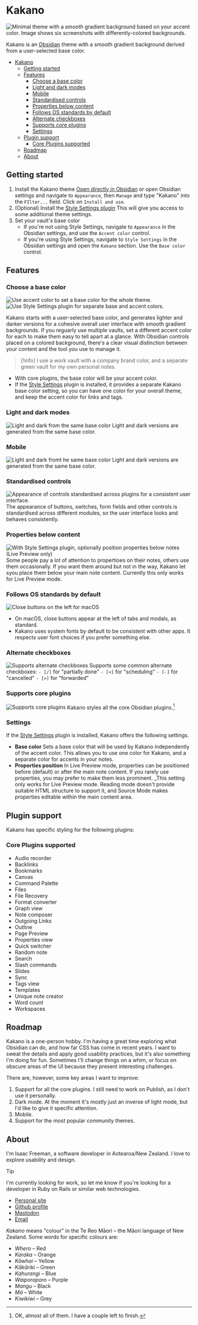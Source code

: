 # Kakano

![Minimal theme with a smooth gradient background based on your accent color. Image shows six screenshots with differently-colored backgrounds.](/hero.png)

Kakano is an [Obsidian](https://obsidian.md/) theme with a smooth gradient background derived from a user-selected base color.

- [Kakano](#kakano)
  - [Getting started](#getting-started)
  - [Features](#features)
    - [Choose a base color](#choose-a-base-color)
    - [Light and dark modes](#light-and-dark-modes)
    - [Mobile](#mobile)
    - [Standardised controls](#standardised-controls)
    - [Properties below content](#properties-below-content)
    - [Follows OS standards by default](#follows-os-standards-by-default)
    - [Alternate checkboxes](#alternate-checkboxes)
    - [Supports core plugins](#supports-core-plugins)
    - [Settings](#settings)
  - [Plugin support](#plugin-support)
    - [Core Plugins supported](#core-plugins-supported)
  - [Roadmap](#roadmap)
  - [About](#about)

## Getting started

1. Install the Kakano theme
   [Open directly in Obsidian](obsidian://show-theme?name=Kakano) or open Obsidian settings and navigate to `Appearance`, then `Manage` and type "Kakano" into the `FIlter...` field. Click on `Install and use`.
2. (Optional) Install the [Style Settings plugin](https://github.com/mgmeyers/obsidian-style-settings)
   This will give you access to some additional theme settings.
3. Set your vault's base color
   - If you're not using Style Settings, navigate to `Appearance` in the Obsidian settings, and use the `Accent color` control.
   - If you're using Style Settings, navigate to `Style Settings` in the Obsidian settings and open the `Kakano` section. Use the `Base color` control.

## Features
### Choose a base color
![Use accent color to set a base color for the whole theme.](base_color_from_accent.png)
![Use Style Settings plugin for separate base and accent colors.](base_color_from_style_settings.png)

Kakano starts with a user-selected base color, and generates lighter and darker versions for a cohesive overall user interface with smooth gradient backgrounds. If you reguarly use multiple vaults, set a different accent color for each to make them easy to tell apart at a glance. With Obsidian controls placed on a colored background, there's a clear visual distinction between your content and the tool you use to manage it.

> [!info]
> I use a work vault with a company brand color, and a separate green vault for my own personal notes.

- With core plugins, the base color will be your accent color.
- If the [Style Settings](https://github.com/mgmeyers/obsidian-style-settings) plugin is installed, it provides a separate Kakano base color setting, so you can have one color for your overall theme, and keep the accent color for links and tags.

### Light and dark modes
![Light and dark from the same base color](light_and_dark.png)
Light and dark versions are generated from the same base color.

### Mobile
![Light and dark fromt he same base color](light_and_dark.png)
Light and dark versions are generated from the same base color.

### Standardised controls
![Appearance of controls standardised across plugins for a consistent user interface.](consistent_controls.png)
The appearance of buttons, switches, form fields and other controls is standardised across different modules, so the user interface looks and behaves consistently.

### Properties below content
![With Style Settings plugin, optionally position properties below notes
(Live Preview only)](properties_below_content.png)
Some people pay a lot of attention to propertioes on their notes, others use them occasionally. If you want them around but not in the way, Kakano let syou place them below your main note content. Currently this only works for Live Preview mode.

### Follows OS standards by default
![Close buttons on the left for macOS](close_buttons.png)
- On macOS, close buttons appear at the left of tabs and modals, as standard.
- Kakano uses system fonts by default to be consistent with other apps. It respects user font choices if you prefer something else.

### Alternate checkboxes
![Supports alternate checkboxes](alternate_checkboxes.png)
Supports some common alternate checkboxes:
`- [/]` for "partially done"
`- [<]` for "scheduling"
`- [-]` for "cancelled"
`- [>]` for "forwarded"

### Supports core plugins
![Supports core plugins](plugin_support.png)
Kakano styles all the core Obsidian plugins.[^1]

[^1]: OK, almost all of them. I have a couple left to finish.

### Settings
If the [Style Settings](https://github.com/mgmeyers/obsidian-style-settings) plugin is installed, Kakano offers the following settings.
- **Base color**
  Sets a base color that will be used by Kakano independently of the accent color. This allows you to use one color for Kakano, and a separate color for accents in your notes.
- **Properties position**
  In Live Preview mode, properties can be positioned before (default) or after the main note content. If you rarely use properties, you may prefer to make them less prominent.
  _This setting only works for Live Preview mode. Reading mode doesn't provide suitable HTML structure to support it, and Source Mode makes properties editable within the main content area.

## Plugin support
Kakano has specific styling for the following plugins:

### Core Plugins supported
- Audio recorder
- Backlinks
- Bookmarks
- Canvas
- Command Palette
- Files
- File Recovery
- Format converter
- Graph view
- Note composer
- Outgoing Links
- Outline
- Page Preview
- Properties view
- Quick switcher
- Random note
- Search
- Slash commands
- Slides
- Sync
- Tags view
- Templates
- Unique note creator
- Word count
- Workspaces

## Roadmap

Kakano is a one-person hobby. I'm having a great time exploring what Obsidian can do, and how far CSS has come in recent years. I want to sweat the details and apply good usability practices, but it's also something I'm doing for fun. Sometimes I'll change things on a whim, or focus on obscure areas of the UI because they present interesting challenges.

There are, however, some key areas I want to improve:

1. Support for all the core plugins. I still need to work on Publish, as I don't use it personally.
1. Dark mode. At the moment it's mostly just an inverse of light mode, but I'd like to give it specific attention.
1. Mobile.
1. Support for the most popular community themes.

## About
I'm Isaac Freeman, a software developer in Aotearoa/New Zealand. I love to explore usability and design.

> [!tip]
> I'm currently looking for work, so let me know if you're looking for a developer in Ruby on Rails or similar web technologies.

- [Personal site](https://isaac.freeman.org.nz)
- [Github profile](https://github.com/isaacfreeman)
- [Mastodon](https://cloudisland.nz/@isaacfreeman)
- [Email](mailto:isaac@freeman.org.nz)

_Kakano_ means "colour" in the Te Reo Māori – the Māori language of New Zealand. Some words for specific colours are:

- _Whero_ – Red
- _Karaka_ – Orange
- _Kōwhai_ – Yellow
- _Kākāriki_ – Green
- _Kahurangi_ – Blue
- _Waiporoporo_ – Purple
- _Mangu_ – Black
- _Mā_ – White
- _Kiwikiwi_ – Grey
